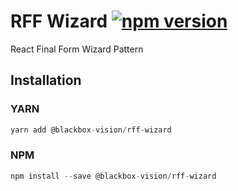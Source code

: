 # RFF Wizard [![npm version](https://badge.fury.io/js/%40blackbox-vision%2Frff-wizard.svg)](https://badge.fury.io/js/%40blackbox-vision%2Frff-wizard)

React Final Form Wizard Pattern

## Installation

### YARN

```javascript
yarn add @blackbox-vision/rff-wizard
```

### NPM

```javascript
npm install --save @blackbox-vision/rff-wizard
```
